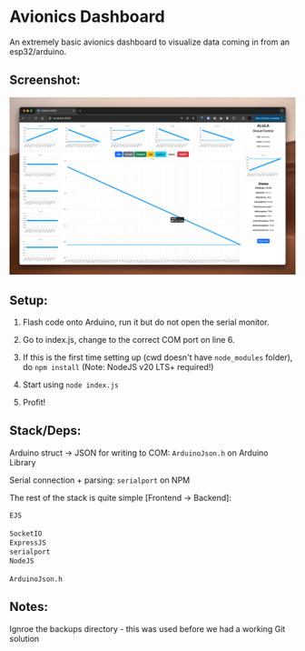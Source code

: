 # Avionics Dashboard
An extremely basic avionics dashboard to visualize data coming in from an esp32/arduino.

## Screenshot:
![alt text](demo.png)

## Setup:

1. Flash code onto Arduino, run it but do not open the serial monitor.

2. Go to index.js, change to the correct COM port on line 6.

3. If this is the first time setting up (cwd doesn't have `node_modules` folder), do `npm install` (Note: NodeJS v20 LTS+ required!)

4. Start using `node index.js`

5. Profit!

## Stack/Deps:
Arduino struct -> JSON for writing to COM: `ArduinoJson.h` on Arduino Library

Serial connection + parsing: `serialport` on NPM

The rest of the stack is quite simple [Frontend -> Backend]:
```
EJS

SocketIO
ExpressJS
serialport
NodeJS

ArduinoJson.h
```

## Notes:
Ignroe the backups directory - this was used before we had a working Git solution